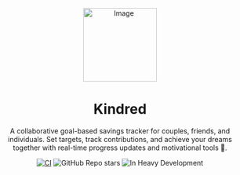 <div align="center">

<img width="150" height="150" alt="Image" src="https://github.com/user-attachments/assets/8a458e33-f3f3-45c5-a9c1-b569d067bd6b" />

# Kindred

A collaborative goal-based savings tracker for couples, friends, and individuals. Set targets, track contributions, and achieve your dreams together with real-time progress updates and motivational tools 🌟.

[![CI](https://img.shields.io/github/actions/workflow/status/decimozs/kindred/ci.yml?style=for-the-badge&logo=github)](https://github.com/decimozs/kindred/actions/workflows/ci.yml)
![GitHub Repo stars](https://img.shields.io/github/stars/decimozs/kindred?style=for-the-badge&logo=github)
![In Heavy Development](https://img.shields.io/badge/status-heavy%20development-orange?style=for-the-badge&logo=github)

</div>
